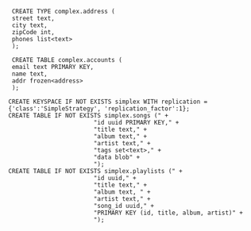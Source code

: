 
     CREATE TYPE complex.address (
     street text,
     city text,
     zipCode int,
     phones list<text>
     );

     CREATE TABLE complex.accounts (
     email text PRIMARY KEY,
     name text,
     addr frozen<address>
     );

    CREATE KEYSPACE IF NOT EXISTS simplex WITH replication = {'class':'SimpleStrategy', 'replication_factor':1};
    CREATE TABLE IF NOT EXISTS simplex.songs (" +
                            "id uuid PRIMARY KEY," +
                            "title text," +
                            "album text," +
                            "artist text," +
                            "tags set<text>," +
                            "data blob" +
                            ");
    CREATE TABLE IF NOT EXISTS simplex.playlists (" +
                            "id uuid," +
                            "title text," +
                            "album text, " +
                            "artist text," +
                            "song_id uuid," +
                            "PRIMARY KEY (id, title, album, artist)" +
                            ");